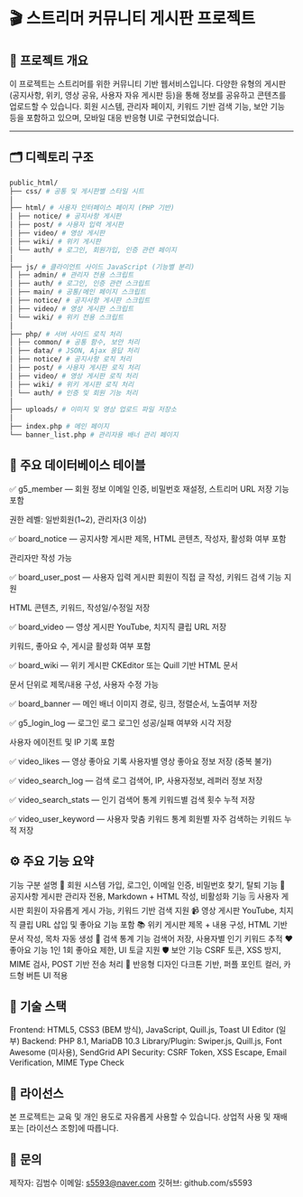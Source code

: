 # 🎬 스트리머 커뮤니티 게시판 프로젝트

## 📌 프로젝트 개요

이 프로젝트는 스트리머를 위한 커뮤니티 기반 웹서비스입니다. 다양한 유형의 게시판(공지사항, 위키, 영상 공유, 사용자 자유 게시판 등)을 통해 정보를 공유하고 콘텐츠를 업로드할 수 있습니다. 회원 시스템, 관리자 페이지, 키워드 기반 검색 기능, 보안 기능 등을 포함하고 있으며, 모바일 대응 반응형 UI로 구현되었습니다.

---

## 🗂️ 디렉토리 구조

```bash
public_html/
├── css/ # 공통 및 게시판별 스타일 시트
│
├── html/ # 사용자 인터페이스 페이지 (PHP 기반)
│ ├── notice/ # 공지사항 게시판
│ ├── post/ # 사용자 입력 게시판
│ ├── video/ # 영상 게시판
│ ├── wiki/ # 위키 게시판
│ └── auth/ # 로그인, 회원가입, 인증 관련 페이지
│
├── js/ # 클라이언트 사이드 JavaScript (기능별 분리)
│ ├── admin/ # 관리자 전용 스크립트
│ ├── auth/ # 로그인, 인증 관련 스크립트
│ ├── main/ # 공통/메인 페이지 스크립트
│ ├── notice/ # 공지사항 게시판 스크립트
│ ├── video/ # 영상 게시판 스크립트
│ └── wiki/ # 위키 전용 스크립트
│
├── php/ # 서버 사이드 로직 처리
│ ├── common/ # 공통 함수, 보안 처리
│ ├── data/ # JSON, Ajax 응답 처리
│ ├── notice/ # 공지사항 로직 처리
│ ├── post/ # 사용자 게시판 로직 처리
│ ├── video/ # 영상 게시판 로직 처리
│ ├── wiki/ # 위키 게시판 로직 처리
│ └── auth/ # 인증 및 회원 기능 처리
│
├── uploads/ # 이미지 및 영상 업로드 파일 저장소
│
├── index.php # 메인 페이지
└── banner_list.php # 관리자용 배너 관리 페이지
```
## 💾 주요 데이터베이스 테이블
✅ g5_member — 회원 정보
이메일 인증, 비밀번호 재설정, 스트리머 URL 저장 기능 포함

권한 레벨: 일반회원(1~2), 관리자(3 이상)

✅ board_notice — 공지사항 게시판
제목, HTML 콘텐츠, 작성자, 활성화 여부 포함

관리자만 작성 가능

✅ board_user_post — 사용자 입력 게시판
회원이 직접 글 작성, 키워드 검색 기능 지원

HTML 콘텐츠, 키워드, 작성일/수정일 저장

✅ board_video — 영상 게시판
YouTube, 치지직 클립 URL 저장

키워드, 좋아요 수, 게시글 활성화 여부 포함

✅ board_wiki — 위키 게시판
CKEditor 또는 Quill 기반 HTML 문서

문서 단위로 제목/내용 구성, 사용자 수정 가능

✅ board_banner — 메인 배너
이미지 경로, 링크, 정렬순서, 노출여부 저장

✅ g5_login_log — 로그인 로그
로그인 성공/실패 여부와 시각 저장

사용자 에이전트 및 IP 기록 포함

✅ video_likes — 영상 좋아요 기록
사용자별 영상 좋아요 정보 저장 (중복 불가)

✅ video_search_log — 검색 로그
검색어, IP, 사용자정보, 레퍼러 정보 저장

✅ video_search_stats — 인기 검색어 통계
키워드별 검색 횟수 누적 저장

✅ video_user_keyword — 사용자 맞춤 키워드 통계
회원별 자주 검색하는 키워드 누적 저장

## ⚙️ 주요 기능 요약
기능 구분	설명
🔐 회원 시스템	가입, 로그인, 이메일 인증, 비밀번호 찾기, 탈퇴 기능
📰 공지사항 게시판	관리자 전용, Markdown + HTML 작성, 비활성화 기능
🗒️ 사용자 게시판	회원이 자유롭게 게시 가능, 키워드 기반 검색 지원
📹 영상 게시판	YouTube, 치지직 클립 URL 삽입 및 좋아요 기능 포함
📚 위키 게시판	제목 + 내용 구성, HTML 기반 문서 작성, 목차 자동 생성
🎯 검색 통계 기능	검색어 저장, 사용자별 인기 키워드 추적
❤️ 좋아요 기능	1인 1회 좋아요 제한, UI 토글 지원
🛡️ 보안 기능	CSRF 토큰, XSS 방지, MIME 검사, POST 기반 전송 처리
📱 반응형 디자인	다크톤 기반, 퍼플 포인트 컬러, 카드형 버튼 UI 적용

## 🧪 기술 스택
Frontend: HTML5, CSS3 (BEM 방식), JavaScript, Quill.js, Toast UI Editor (일부)
Backend: PHP 8.1, MariaDB 10.3
Library/Plugin: Swiper.js, Quill.js, Font Awesome (미사용), SendGrid API
Security: CSRF Token, XSS Escape, Email Verification, MIME Type Check

## 🙌 라이선스
본 프로젝트는 교육 및 개인 용도로 자유롭게 사용할 수 있습니다.
상업적 사용 및 재배포는 [라이선스 조항]에 따릅니다.

## 📮 문의
제작자: 김범수
이메일: s5593@naver.com
깃허브: github.com/s5593

